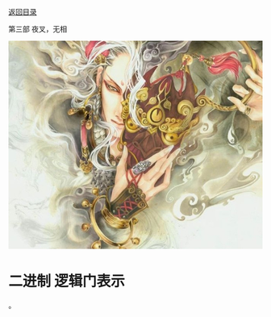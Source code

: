 [返回目录](/README.md)

第三部 夜叉，无相

![第三部 夜叉，无相](/ig/3.png)



二进制 逻辑门表示
============================

。
